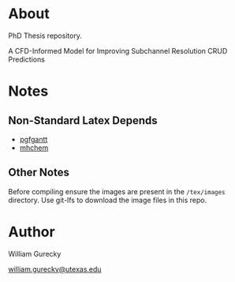 About
======

PhD Thesis repository.

A CFD-Informed Model for Improving Subchannel Resolution CRUD Predictions

Notes
======

Non-Standard Latex Depends
--------------------------

- [pgfgantt](https://www.ctan.org/pkg/pgfgantt?lang=en)
- [mhchem](https://www.ctan.org/pkg/mhchem?lang=en)

Other Notes
-------------

Before compiling ensure the images are present in the `/tex/images` directory.
Use git-lfs to download the image files in this repo.



Author
======

William Gurecky

william.gurecky@utexas.edu
